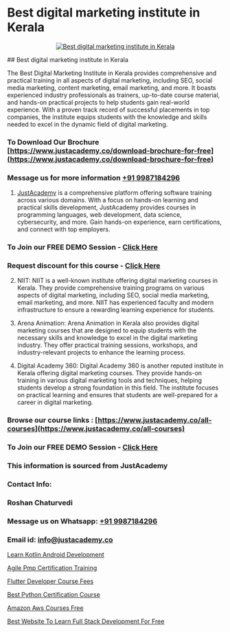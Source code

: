 # Best digital marketing institute in Kerala

<p align="center">
  <a href="https://justacademy.co/course-detail/digital-marketing">
    <img src="https://justacademy.co/storage2/course_image/1676636720_course_image.webp" alt="Best digital marketing institute in Kerala">
  </a>
</p>
## Best digital marketing institute in Kerala

The Best Digital Marketing Institute in Kerala provides comprehensive and practical training in all aspects of digital marketing, including SEO, social media marketing, content marketing, email marketing, and more. It boasts experienced industry professionals as trainers, up-to-date course material, and hands-on practical projects to help students gain real-world experience. With a proven track record of successful placements in top companies, the institute equips students with the knowledge and skills needed to excel in the dynamic field of digital marketing.
### To Download Our Brochure [https://www.justacademy.co/download-brochure-for-free](https://www.justacademy.co/download-brochure-for-free)
### Message us for more information [+91 9987184296](https://api.whatsapp.com/send?phone=919987184296)

1) [JustAcademy](https://justacademy.co) is a comprehensive platform offering software training across various domains. With a focus on hands-on learning and practical skills development, JustAcademy provides courses in programming languages, web development, data science, cybersecurity, and more. Gain hands-on experience, earn certifications, and connect with top employers.

### To Join our FREE DEMO Session - [Click Here](https://www.justacademy.co/register-for-course-demo/)
### Request discount for this course - [Click Here](https://justacademy.co/contact-us/)

2) NIIT: NIIT is a well-known institute offering digital marketing courses in Kerala. They provide comprehensive training programs on various aspects of digital marketing, including SEO, social media marketing, email marketing, and more. NIIT has experienced faculty and modern infrastructure to ensure a rewarding learning experience for students.

3) Arena Animation: Arena Animation in Kerala also provides digital marketing courses that are designed to equip students with the necessary skills and knowledge to excel in the digital marketing industry. They offer practical training sessions, workshops, and industry-relevant projects to enhance the learning process.

4) Digital Academy 360: Digital Academy 360 is another reputed institute in Kerala offering digital marketing courses. They provide hands-on training in various digital marketing tools and techniques, helping students develop a strong foundation in this field. The institute focuses on practical learning and ensures that students are well-prepared for a career in digital marketing.

### Browse our course links : [https://www.justacademy.co/all-courses](https://www.justacademy.co/all-courses) 
### To Join our FREE DEMO Session - [Click Here](https://www.justacademy.co/register-for-course-demo)


### This information is sourced from JustAcademy
### Contact Info:
### Roshan Chaturvedi
### Message us on Whatsapp: [+91 9987184296](https://api.whatsapp.com/send?phone=919987184296)
### Email id: [info@justacademy.co](mailto:info@justacademy.co)
                
[Learn Kotlin Android Development](https://www.linkedin.com/pulse/learn-kotlin-android-development-justacademy-ahmedabad-jb9ec/)

[Agile Pmp Certification Training](https://www.linkedin.com/pulse/agile-pmp-certification-training-justacademy-chicago-vs6af?trackingId=jlNDDzZvXH6mqjt8DECwtw%3D%3D&lipi=urn%3Ali%3Apage%3Ad_flagship3_company_admin%3BCp0x2GOYQ7yuHLQJq%2Fwubg%3D%3D)

[Flutter Developer Course Fees](https://medium.com/@mahi3106/flutter-developer-course-fees-f21a6b8c830e)

[Best Python Certification Course](https://medium.com/@mistersumit961/best-python-certification-course-bb2a05fe1676)

[Amazon Aws Courses Free](https://justacademyin.github.io/justacademy/amazon-aws-courses-free)

[Best Website To Learn Full Stack Development For Free](https://justacademyin.github.io/justacademy/best-website-to-learn-full-stack-development-for-free)

